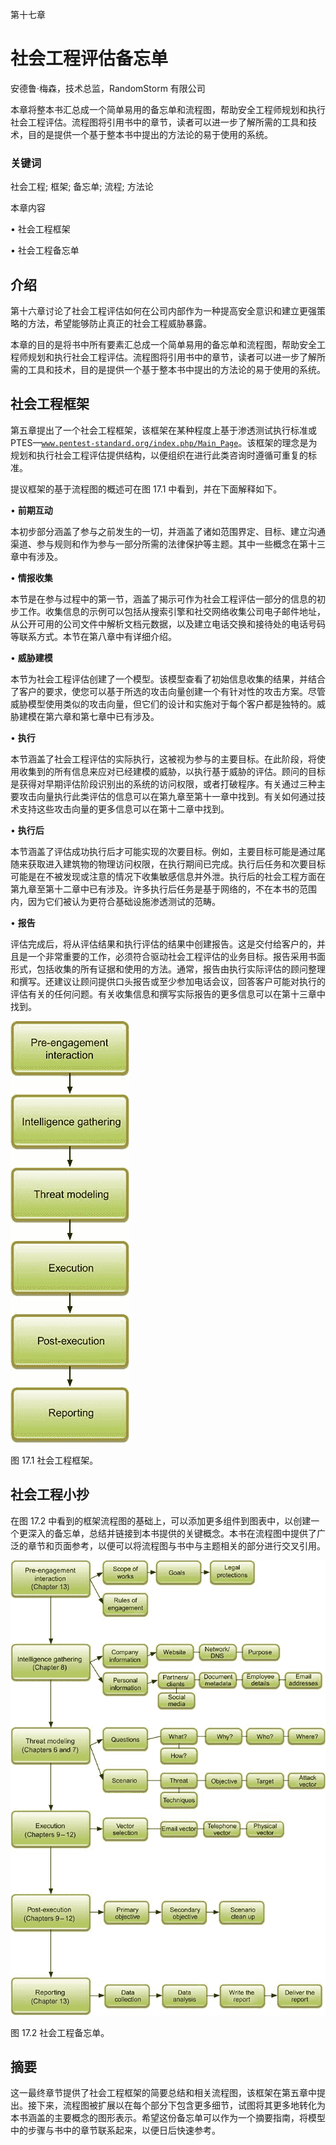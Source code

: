 第十七章

# 社会工程评估备忘单

安德鲁·梅森，技术总监，RandomStorm 有限公司

本章将整本书汇总成一个简单易用的备忘单和流程图，帮助安全工程师规划和执行社会工程评估。流程图将引用书中的章节，读者可以进一步了解所需的工具和技术，目的是提供一个基于整本书中提出的方法论的易于使用的系统。

### 关键词

社会工程; 框架; 备忘单; 流程; 方法论

本章内容

• 社会工程框架

• 社会工程备忘单

## 介绍

第十六章讨论了社会工程评估如何在公司内部作为一种提高安全意识和建立更强策略的方法，希望能够防止真正的社会工程威胁暴露。

本章的目的是将书中所有要素汇总成一个简单易用的备忘单和流程图，帮助安全工程师规划和执行社会工程评估。流程图将引用书中的章节，读者可以进一步了解所需的工具和技术，目的是提供一个基于整本书中提出的方法论的易于使用的系统。

## 社会工程框架

第五章提出了一个社会工程框架，该框架在某种程度上基于渗透测试执行标准或 PTES—[`www.pentest-standard.org/index.php/Main_Page`](http://www.pentest-standard.org/index.php/Main_Page)。该框架的理念是为规划和执行社会工程评估提供结构，以便组织在进行此类咨询时遵循可重复的标准。

提议框架的基于流程图的概述可在图 17.1 中看到，并在下面解释如下。

• **前期互动**

本初步部分涵盖了参与之前发生的一切，并涵盖了诸如范围界定、目标、建立沟通渠道、参与规则和作为参与一部分所需的法律保护等主题。其中一些概念在第十三章中有涉及。

• **情报收集**

本节是在参与过程中的第一节，涵盖了揭示可作为社会工程评估一部分的信息的初步工作。收集信息的示例可以包括从搜索引擎和社交网络收集公司电子邮件地址，从公开可用的公司文件中解析文档元数据，以及建立电话交换和接待处的电话号码等联系方式。本节在第八章中有详细介绍。

• **威胁建模**

本节为社会工程评估创建了一个模型。该模型查看了初始信息收集的结果，并结合了客户的要求，使您可以基于所选的攻击向量创建一个有针对性的攻击方案。尽管威胁模型使用类似的攻击向量，但它们的设计和实施对于每个客户都是独特的。威胁建模在第六章和第七章中已有涉及。

• **执行**

本节涵盖了社会工程评估的实际执行，这被视为参与的主要目标。在此阶段，将使用收集到的所有信息来应对已经建模的威胁，以执行基于威胁的评估。顾问的目标是获得对早期评估阶段识别出的系统的访问权限，或者打破程序。有关通过三种主要攻击向量执行此类评估的信息可以在第九章至第十一章中找到。有关如何通过技术支持这些攻击向量的更多信息可以在第十二章中找到。

• **执行后**

本节涵盖了评估成功执行后才可能实现的次要目标。例如，主要目标可能是通过尾随来获取进入建筑物的物理访问权限，在执行期间已完成。执行后任务和次要目标可能是在不被发现或注意的情况下收集敏感信息并外泄。执行后的社会工程方面在第九章至第十二章中已有涉及。许多执行后任务是基于网络的，不在本书的范围内，因为它们被认为更符合基础设施渗透测试的范畴。

• **报告**

评估完成后，将从评估结果和执行评估的结果中创建报告。这是交付给客户的，并且是一个非常重要的工作，必须符合驱动社会工程评估的业务目标。报告采用书面形式，包括收集的所有证据和使用的方法。通常，报告由执行实际评估的顾问整理和撰写。还建议让顾问提供口头报告或至少参加电话会议，回答客户可能对执行的评估有关的任何问题。有关收集信息和撰写实际报告的更多信息可以在第十三章中找到。

![image](img/F00017Xf17-01-9780124201248.jpg)

图 17.1 社会工程框架。

## 社会工程小抄

在图 17.2 中看到的框架流程图的基础上，可以添加更多组件到图表中，以创建一个更深入的备忘单，总结并链接到本书提供的关键概念。本书在流程图中提供了广泛的章节和页面参考，以便可以将流程图与书中与主题相关的部分进行交叉引用。

![图片](img/F00017Xf17-02-9780124201248.jpg)

图 17.2 社会工程备忘单。

## 摘要

这一最终章节提供了社会工程框架的简要总结和相关流程图，该框架在第五章中提出。接下来，流程图被扩展以在每个部分下包含更多细节，试图将其更多地转化为本书涵盖的主要概念的图形表示。希望这份备忘单可以作为一个摘要指南，将模型中的步骤与书中的章节联系起来，以便日后快速参考。
